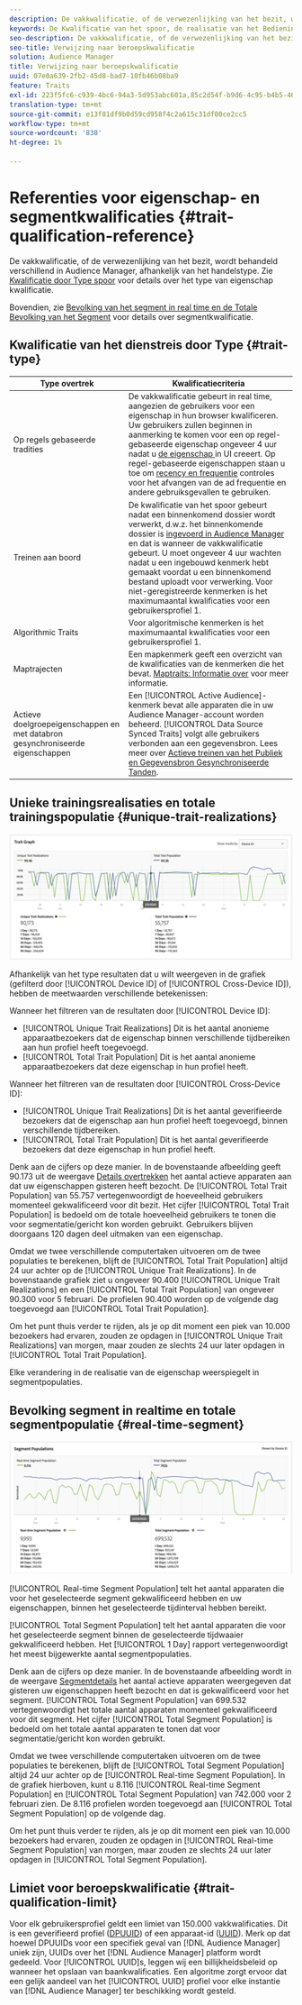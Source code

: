 ```yaml
---
description: De vakkwalificatie, of de verwezenlijking van het bezit, wordt behandeld verschillend in Audience Manager, afhankelijk van het handelstype. Zie de onderstaande tabel voor meer informatie over de kwalificatie van het kenmerk.
keywords: De Kwalificatie van het spoor, de realisatie van het Bedieningsspoor, de Unieke Redalisaties van het Bedieningsgebied, UTR, Totale Bevolking van het Verkeer, TTP
seo-description: De vakkwalificatie, of de verwezenlijking van het bezit, wordt behandeld verschillend in Audience Manager, afhankelijk van het handelstype. Zie de onderstaande tabel voor meer informatie over de kwalificatie van het kenmerk.
seo-title: Verwijzing naar beroepskwalificatie
solution: Audience Manager
title: Verwijzing naar beroepskwalificatie
uuid: 07e0a639-2fb2-45d8-bad7-10fb46b08ba9
feature: Traits
exl-id: 223f5fc6-c939-4bc6-94a3-5d953abc601a,85c2d54f-b9d6-4c95-b4b5-466119effc2a,85c2d54f-b9d6-4c95-b4b5-466119effc2a,223f5fc6-c939-4bc6-94a3-5d953abc601a
translation-type: tm+mt
source-git-commit: e13f81df9b0d59cd958f4c2a615c31df00ce2cc5
workflow-type: tm+mt
source-wordcount: '838'
ht-degree: 1%

---
```


# Referenties voor eigenschap- en segmentkwalificaties {#trait-qualification-reference}

De vakkwalificatie, of de verwezenlijking van het bezit, wordt behandeld verschillend in Audience Manager, afhankelijk van het handelstype. Zie [Kwalificatie door Type spoor](#trait-type) voor details over het type van eigenschap kwalificatie.

Bovendien, zie [Bevolking van het segment in real time en de Totale Bevolking van het Segment](#real-time-segment) voor details over segmentkwalificatie.



## Kwalificatie van het dienstreis door Type {#trait-type}

| Type overtrek | Kwalificatiecriteria |
|---|---|
| Op regels gebaseerde tradities | De vakkwalificatie gebeurt in real time, aangezien de gebruikers voor een eigenschap in hun browser kwalificeren. Uw gebruikers zullen beginnen in aanmerking te komen voor een op regel-gebaseerde eigenschap ongeveer 4 uur nadat u [de eigenschap ](create-onboarded-rule-based-traits.md#create-rules-based-or-onboarded-traits) in UI creeert. Op regel-gebaseerde eigenschappen staan u toe om [recency en frequentie](../segments/recency-and-frequency.md) controles voor het afvangen van de ad frequentie en andere gebruiksgevallen te gebruiken. |
| Treinen aan boord | De kwalificatie van het spoor gebeurt nadat een binnenkomend dossier wordt verwerkt, d.w.z. het binnenkomende dossier is [ingevoerd in Audience Manager](../../faq/faq-inbound-data-ingestion.md) en dat is wanneer de vakkwalificatie gebeurt. U moet ongeveer 4 uur wachten nadat u een ingebouwd kenmerk hebt gemaakt voordat u een binnenkomend bestand uploadt voor verwerking. Voor niet-geregistreerde kenmerken is het maximumaantal kwalificaties voor een gebruikersprofiel 1. |
| Algorithmic Traits | Voor algoritmische kenmerken is het maximumaantal kwalificaties voor een gebruikersprofiel 1. |
| Maptrajecten | Een mapkenmerk geeft een overzicht van de kwalificaties van de kenmerken die het bevat. [Maptraits: Informatie over](about-folder-traits.md) voor meer informatie. |
| Actieve doelgroepeigenschappen en met databron gesynchroniseerde eigenschappen | Een [!UICONTROL Active Audience]-kenmerk bevat alle apparaten die in uw Audience Manager-account worden beheerd. [!UICONTROL Data Source Synced Traits] volgt alle gebruikers verbonden aan een gegevensbron. Lees meer over [Actieve treinen van het Publiek en Gegevensbron Gesynchroniseerde Tanden](client-activity-synced-audience-traits.md). |

## Unieke trainingsrealisaties en totale trainingspopulatie {#unique-trait-realizations}

![uniek-eigenschap-realisatie](assets/trait-graph.png)

Afhankelijk van het type resultaten dat u wilt weergeven in de grafiek (gefilterd door [!UICONTROL Device ID] of [!UICONTROL Cross-Device ID]), hebben de meetwaarden verschillende betekenissen:

Wanneer het filtreren van de resultaten door [!UICONTROL Device ID]:

* [!UICONTROL Unique Trait Realizations] Dit is het aantal anonieme apparaatbezoekers dat de eigenschap binnen verschillende tijdbereiken aan hun profiel heeft toegevoegd.
* [!UICONTROL Total Trait Population] Dit is het aantal anonieme apparaatbezoekers dat deze eigenschap in hun profiel heeft.

Wanneer het filtreren van de resultaten door [!UICONTROL Cross-Device ID]:

* [!UICONTROL Unique Trait Realizations] Dit is het aantal geverifieerde bezoekers dat de eigenschap aan hun profiel heeft toegevoegd, binnen verschillende tijdbereiken.
* [!UICONTROL Total Trait Population] Dit is het aantal geverifieerde bezoekers dat deze eigenschap in hun profiel heeft.

Denk aan de cijfers op deze manier. In de bovenstaande afbeelding geeft 90.173 uit de weergave [Details overtrekken](../../features/traits/trait-details-page.md) het aantal actieve apparaten aan dat uw eigenschappen gisteren heeft bezocht. De [!UICONTROL Total Trait Population] van 55.757 vertegenwoordigt de hoeveelheid gebruikers momenteel gekwalificeerd voor dit bezit. Het cijfer [!UICONTROL Total Trait Population] is bedoeld om de totale hoeveelheid gebruikers te tonen die voor segmentatie/gericht kon worden gebruikt. Gebruikers blijven doorgaans 120 dagen deel uitmaken van een eigenschap.

Omdat we twee verschillende computertaken uitvoeren om de twee populaties te berekenen, blijft de [!UICONTROL Total Trait Population] altijd 24 uur achter op de [!UICONTROL Unique Trait Realizations]. In de bovenstaande grafiek ziet u ongeveer 90.400 [!UICONTROL Unique Trait Realizations] en een [!UICONTROL Total Trait Population] van ongeveer 90.300 voor 5 februari. De profielen 90.400 worden op de volgende dag toegevoegd aan [!UICONTROL Total Trait Population].

Om het punt thuis verder te rijden, als je op dit moment een piek van 10.000 bezoekers had ervaren, zouden ze opdagen in [!UICONTROL Unique Trait Realizations] van morgen, maar zouden ze slechts 24 uur later opdagen in [!UICONTROL Total Trait Population].

Elke verandering in de realisatie van de eigenschap weerspiegelt in segmentpopulaties.

## Bevolking segment in realtime en totale segmentpopulatie {#real-time-segment}

![uniek-eigenschap-realisatie](assets/segment-graph.png)

[!UICONTROL Real-time Segment Population] telt het aantal apparaten die voor het geselecteerde segment gekwalificeerd hebben en uw eigenschappen, binnen het geselecteerde tijdinterval hebben bereikt.

[!UICONTROL Total Segment Population] telt het aantal apparaten die voor het geselecteerde segment binnen de geselecteerde tijdwaaier gekwalificeerd hebben. Het [!UICONTROL 1 Day] rapport vertegenwoordigt het meest bijgewerkte aantal segmentpopulaties.

Denk aan de cijfers op deze manier. In de bovenstaande afbeelding wordt in de weergave [Segmentdetails](../../features/segments/segment-summary-view.md) het aantal actieve apparaten weergegeven dat gisteren uw eigenschappen heeft bezocht en dat is gekwalificeerd voor het segment. [!UICONTROL Total Segment Population] van 699.532 vertegenwoordigt het totale aantal apparaten momenteel gekwalificeerd voor dit segment. Het cijfer [!UICONTROL Total Segment Population] is bedoeld om het totale aantal apparaten te tonen dat voor segmentatie/gericht kon worden gebruikt.

Omdat we twee verschillende computertaken uitvoeren om de twee populaties te berekenen, blijft de [!UICONTROL Total Segment Population] altijd 24 uur achter op de [!UICONTROL Real-time Segment Population]. In de grafiek hierboven, kunt u 8.116 [!UICONTROL Real-time Segment Population] en [!UICONTROL Total Segment Population] van 742.000 voor 2 februari zien. De 8.116 profielen worden toegevoegd aan [!UICONTROL Total Segment Population] op de volgende dag.

Om het punt thuis verder te rijden, als je op dit moment een piek van 10.000 bezoekers had ervaren, zouden ze opdagen in [!UICONTROL Real-time Segment Population] van morgen, maar zouden ze slechts 24 uur later opdagen in [!UICONTROL Total Segment Population].

## Limiet voor beroepskwalificatie {#trait-qualification-limit}

Voor elk gebruikersprofiel geldt een limiet van 150.000 vakkwalificaties. Dit is een geverifieerd profiel ([DPUUID](../../reference/ids-in-aam.md)) of een apparaat-id ([UUID](../../reference/ids-in-aam.md)). Merk op dat hoewel DPUUIDs voor een specifiek geval van [!DNL Audience Manager] uniek zijn, UUIDs over het [!DNL Audience Manager] platform wordt gedeeld. Voor [!UICONTROL UUID]s, leggen wij een billijkheidsbeleid op wanneer het opslaan van baankwalificaties. Een algoritme zorgt ervoor dat een gelijk aandeel van het [!UICONTROL UUID] profiel voor elke instantie van [!DNL Audience Manager] ter beschikking wordt gesteld.
